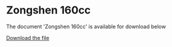 # Zongshen 160cc  

The document 'Zongshen 160сс' is available for download below

[Download the file](../../../static/file/zs160cc.pdf)
